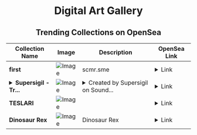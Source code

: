 <div align="center">

# Digital Art Gallery

## Trending Collections on OpenSea

| Collection Name                       | Image                                                                                     | Description                       | OpenSea Link                                                                                          |
|---------------------------------------|-------------------------------------------------------------------------------------------|-----------------------------------|--------------------------------------------------------------------------------------------------------|
| **first** | ![Image](https://i.seadn.io/s/raw/files/a92670e9617610b9bcfc4e637994685b.jpg?w=500&auto=format?w=200&auto=format) | scmr.sme | <details><summary>Link</summary>[first](https://opensea.io/collection/first-495)</details> |
| **<details><summary>Supersigil - Tr...</summary>Supersigil - Trickster</details>** | ![Image](https://i.seadn.io/s/raw/files/71204586fe47aa9ab836f090d58fc0e9.jpg?w=500&auto=format?w=200&auto=format) | <details><summary>Created by Supersigil on Sound...</summary>Created by Supersigil on Sound. Leave a comment on the song at https://www.sound.xyz/sprsgl/trickster</details> | <details><summary>Link</summary>[Supersigil - Trickster](https://opensea.io/collection/supersigil-trickster)</details> |
| **TESLARI** | ![Image](https://i.seadn.io/s/raw/files/946efc1b6999ef67aec0934debe1ed38.jpg?w=500&auto=format?w=200&auto=format) |  | <details><summary>Link</summary>[TESLARI](https://opensea.io/collection/tslrii)</details> |
| **Dinosaur Rex** | ![Image](https://i.seadn.io/s/raw/files/9a466aeb8747312d771c2ab51ea2a937.png?w=500&auto=format?w=200&auto=format) | Dinosaur Rex | <details><summary>Link</summary>[Dinosaur Rex](https://opensea.io/collection/dinosaur-rex-1)</details> |

</div>